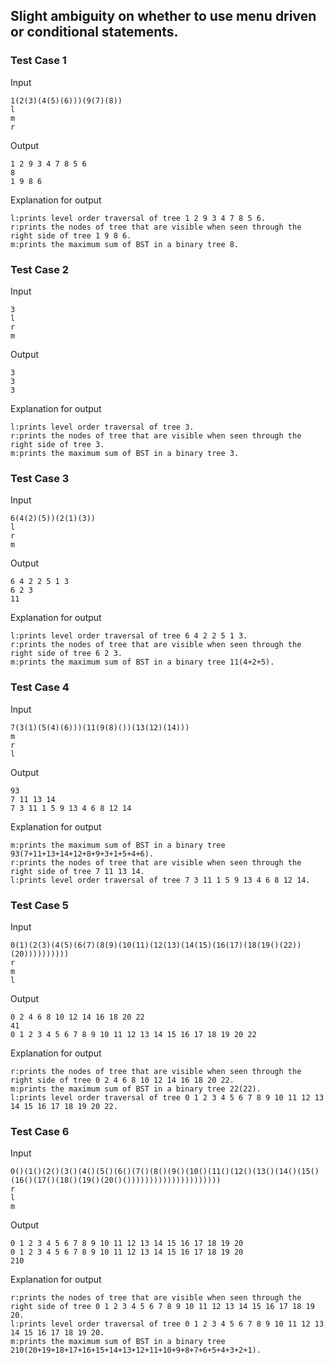 ## Slight ambiguity on whether to use menu driven or conditional statements.

### Test Case 1

Input

```
1(2(3)(4(5)(6)))(9(7)(8))
l
m
r
```

Output

```
1 2 9 3 4 7 8 5 6
8
1 9 8 6
```

Explanation for output

```
l:prints level order traversal of tree 1 2 9 3 4 7 8 5 6.
r:prints the nodes of tree that are visible when seen through the right side of tree 1 9 8 6.
m:prints the maximum sum of BST in a binary tree 8.
```

### Test Case 2

Input

```
3
l
r
m
```

Output

```
3
3
3
```

Explanation for output

```
l:prints level order traversal of tree 3.
r:prints the nodes of tree that are visible when seen through the right side of tree 3.
m:prints the maximum sum of BST in a binary tree 3.
```

### Test Case 3

Input

```
6(4(2)(5))(2(1)(3))
l
r
m
```

Output

```
6 4 2 2 5 1 3
6 2 3
11
```

Explanation for output

```
l:prints level order traversal of tree 6 4 2 2 5 1 3.
r:prints the nodes of tree that are visible when seen through the right side of tree 6 2 3.
m:prints the maximum sum of BST in a binary tree 11(4+2+5).
```

### Test Case 4

Input

```
7(3(1)(5(4)(6)))(11(9(8)())(13(12)(14)))
m
r
l
```

Output

```
93
7 11 13 14
7 3 11 1 5 9 13 4 6 8 12 14
```

Explanation for output

```
m:prints the maximum sum of BST in a binary tree 93(7+11+13+14+12+8+9+3+1+5+4+6).
r:prints the nodes of tree that are visible when seen through the right side of tree 7 11 13 14.
l:prints level order traversal of tree 7 3 11 1 5 9 13 4 6 8 12 14.
```

### Test Case 5

Input

```
0(1)(2(3)(4(5)(6(7)(8(9)(10(11)(12(13)(14(15)(16(17)(18(19()(22))(20))))))))))
r
m
l
```

Output

```
0 2 4 6 8 10 12 14 16 18 20 22
41
0 1 2 3 4 5 6 7 8 9 10 11 12 13 14 15 16 17 18 19 20 22
```

Explanation for output

```
r:prints the nodes of tree that are visible when seen through the right side of tree 0 2 4 6 8 10 12 14 16 18 20 22.
m:prints the maximum sum of BST in a binary tree 22(22).
l:prints level order traversal of tree 0 1 2 3 4 5 6 7 8 9 10 11 12 13 14 15 16 17 18 19 20 22.
```

### Test Case 6

Input

```
0()(1()(2()(3()(4()(5()(6()(7()(8()(9()(10()(11()(12()(13()(14()(15()(16()(17()(18()(19()(20()()))))))))))))))))))))
r
l
m
```

Output

```
0 1 2 3 4 5 6 7 8 9 10 11 12 13 14 15 16 17 18 19 20
0 1 2 3 4 5 6 7 8 9 10 11 12 13 14 15 16 17 18 19 20
210
```

Explanation for output

```
r:prints the nodes of tree that are visible when seen through the right side of tree 0 1 2 3 4 5 6 7 8 9 10 11 12 13 14 15 16 17 18 19 20.
l:prints level order traversal of tree 0 1 2 3 4 5 6 7 8 9 10 11 12 13 14 15 16 17 18 19 20.
m:prints the maximum sum of BST in a binary tree 210(20+19+18+17+16+15+14+13+12+11+10+9+8+7+6+5+4+3+2+1).
```
